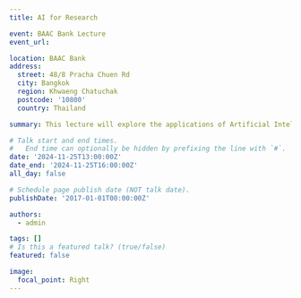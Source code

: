 ```yaml
---
title: AI for Research

event: BAAC Bank Lecture
event_url: 

location: BAAC Bank 
address:
  street: 48/8 Pracha Chuen Rd 
  city: Bangkok
  region: Khwaeng Chatuchak 
  postcode: '10800'
  country: Thailand

summary: This lecture will explore the applications of Artificial Intelligence (AI) in research, focusing on how machine learning, data analytics, and AI tools can enhance research methodologies. Practical case studies and examples will demonstrate AI's role in improving decision-making, data processing, and innovation across various research fields.

# Talk start and end times.
#   End time can optionally be hidden by prefixing the line with `#`.
date: '2024-11-25T13:00:00Z'
date_end: '2024-11-25T16:00:00Z'
all_day: false

# Schedule page publish date (NOT talk date).
publishDate: '2017-01-01T00:00:00Z'

authors:
  - admin

tags: []
# Is this a featured talk? (true/false)
featured: false

image:
  focal_point: Right
---
```

